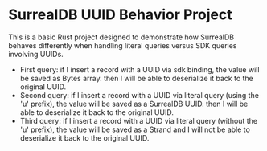 # SurrealDB UUID Behavior Project
This is a basic Rust project designed to demonstrate how SurrealDB behaves differently when handling literal queries versus SDK queries involving UUIDs.


- First query: if I insert a record with a UUID via sdk binding, the value will be saved as Bytes array. then I will be able to deserialize it back to the original UUID. 
- Second query: if I insert a record with a UUID via literal query (using the 'u' prefix), the value will be saved as a SurrealDB UUID. then I will be able to deserialize it back to the original UUID.
- Third query: if I insert a record with a UUID via literal query (without the 'u' prefix), the value will be saved as a Strand and I will not be able to deserialize it back to the original UUID.